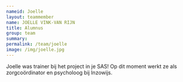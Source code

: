 ```yaml
---
nameid: Joelle
layout: teammember
name: JOELLE VINK-VAN RIJN
title: Alumnus
group: team
summary: 
permalink: /team/joelle
image: /img/joelle.jpg
---
```


Joelle was trainer bij het project in je SAS! Op dit moment werkt ze als zorgcoördinator en psycholoog bij Inzowijs.

